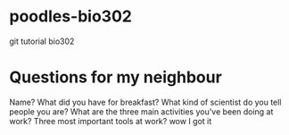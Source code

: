 # poodles-bio302
git tutorial bio302

# Questions for my neighbour
Name?
What did you have for breakfast?
What kind of scientist do you tell people you are?
What are the three main activities you've been doing at work?
Three most important tools at work?
 wow I got it
